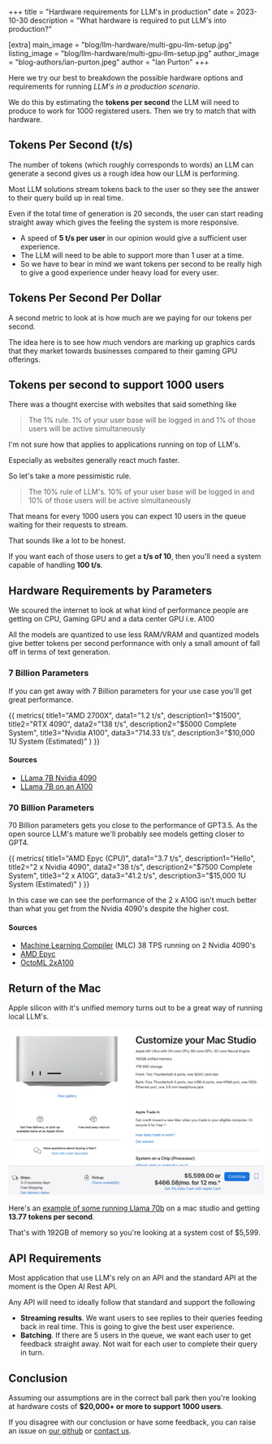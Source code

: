 +++
title = "Hardware requirements for LLM's in production"
date = 2023-10-30
description = "What hardware is required to put LLM's into production?"

[extra]
main_image = "blog/llm-hardware/multi-gpu-llm-setup.jpg"
listing_image = "blog/llm-hardware/multi-gpu-llm-setup.jpg"
author_image = "blog-authors/ian-purton.jpeg"
author = "Ian Purton"
+++

Here we try our best to breakdown the possible hardware options and requirements for running *LLM's in a production scenario*.

We do this by estimating the **tokens per second** the LLM will need to produce to work for 1000 registered users. Then we try to match that with hardware.

## Tokens Per Second (t/s)

The number of tokens (which roughly corresponds to words) an LLM can generate a second gives us a rough idea how our LLM is performing.

Most LLM solutions stream tokens back to the user so they see the answer to their query build up in real time.

Even if the total time of generation is 20 seconds, the user can start reading straight away which gives the feeling the system is more responsive.

* A speed of **5 t/s per user** in our opinion would give a sufficient user experience.
* The LLM will need to be able to support more than 1 user at a time.
* So we have to bear in mind we want tokens per second to be really high to give a good experience under heavy load for every user.

## Tokens Per Second Per Dollar

A second metric to look at is how much are we paying for our tokens per second.

The idea here is to see how much vendors are marking up graphics cards that they market towards businesses compared to their gaming GPU offerings.

## Tokens per second to support 1000 users

There was a thought exercise with websites that said something like

> The 1% rule. 1% of your user base will be logged in and 1% of those users will be active simultaneously

I'm not sure how that applies to applications running on top of LLM's.

Especially as websites generally react much faster.

So let's take a more pessimistic rule.


> The 10% rule of LLM's. 10% of your user base will be logged in and 10% of those users will be active simultaneously

That means for every 1000 users you can expect 10 users in the queue waiting for their requests to stream.

That sounds like a lot to be honest.

If you want each of those users to get a **t/s of 10**, then you'll need a system capable of handling **100 t/s**.

## Hardware Requirements by Parameters

We scoured the internet to look at what kind of performance people are getting on CPU, Gaming GPU and a data center GPU i.e. A100

All the models are quantized to use less RAM/VRAM and quantized models give better tokens per second performance with only a small amount of fall off in terms of text generation.

### 7 Billion Parameters

If you can get away with 7 Billion parameters for your use case you'll get great performance.

{{ metrics(
    title1="AMD 2700X",
    data1="1.2 t/s",
    description1="$1500",
    title2="RTX 4090",
    data2="138 t/s",
    description2="$5000 Complete System",
    title3="Nvidia A100",
    data3="714.33 t/s",
    description3="$10,000 1U System (Estimated)"
) }}

#### Sources

* [LLama 7B Nvidia 4090](https://www.hardware-corner.net/guides/computer-to-run-llama-ai-model/)
* [LLama 7B on an A100](https://github.com/vllm-project/vllm/discussions/275)

### 70 Billion Parameters

70 Billion parameters gets you close to the performance of GPT3.5. As the open source LLM's mature we'll probably see models getting closer to GPT4.

{{ metrics(
    title1="AMD Epyc (CPU)",
    data1="3.7 t/s",
    description1="Hello",
    title2="2 x Nvidia 4090",
    data2="38 t/s",
    description2="$7500 Complete System",
    title3="2 x A10G",
    data3="41.2 t/s",
    description3="$15,000 1U System (Estimated)"
) }}

In this case we can see the performance of the 2 x A10G isn't much better than what you get from the Nvidia 4090's despite the higher cost.

#### Sources

* [Machine Learning Compiler](https://github.com/mlc-ai/mlc-llm) (MLC) 38 TPS running on 2 Nvidia 4090's
* [AMD Epyc](https://www.amd.com/en/products/cpu/amd-epyc-9654)
* [OctoML 2xA100](https://octoml.ai/blog/making-the-llama-2-herd-work-for-you-on-octoai/) 

## Return of the Mac

Apple silicon with it's unified memory turns out to be a great way of running local LLM's.

![](./mac-studio.png)

Here's an [example of some running Llama 70b](https://blog.gopenai.com/how-to-deploy-llama-2-as-api-on-mac-studio-m2-ultra-and-enable-remote-api-access-7c4e6423b2dd) on a mac studio and getting **13.77 tokens per second**.

That's with 192GB of memory so you're looking at a system cost of $5,599.

## API Requirements

Most application that use LLM's rely on an API and the standard API at the moment is the Open AI Rest API.

Any API will need to ideally follow that standard and support the following

* **Streaming results**. We want users to see replies to their queries feeding back in real time. This is going to give the best user experience.
* **Batching**. If there are 5 users in the queue, we want each user to get feedback straight away. Not wait for each user to complete their query in turn.

## Conclusion

Assuming our assumptions are in the correct ball park then you're looking at hardware costs of **$20,000+ or more to support 1000 users**.

If you disagree with our conclusion or have some feedback, you can raise an issue on [our github](https://github.com/bionic-gpt/bionic-gpt) or [contact us](https://bionic-gpt.com/contact/).